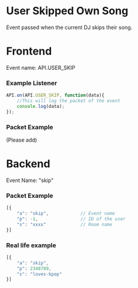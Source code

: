 # User Skipped Own Song

Event passed when the current DJ skips their song.

# Frontend

Event name: API.USER_SKIP

### Example Listener

```js
API.on(API.USER_SKIP, function(data){
    //This will log the packet of the event
    console.log(data);
});
```

### Packet Example

(Please add)

# Backend

Event Name: "skip"

### Packet Example

```js
[{
    "a": "skip",            // Event name
    "p": -1,                // ID of the user
    "s": "xxxx"             // Room name
}]
```
### Real life example
```js
[{
    "a": "skip",
    "p": 2348789,
    "s": "loves-kpop"
}]
```
